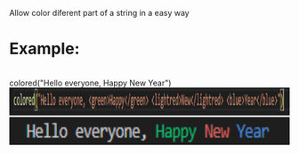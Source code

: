 Allow color diferent part of a string in a easy way
<br>
<h1>Example:</h1>
<br>
colored("Hello everyone, <green>Happy</green> <lightred>New</lightred> <blue>Year</blue>")
<br>
<img src="assets/example2.png" height=50 />
<img src="assets/example.png" height=50 />